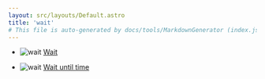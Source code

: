 ```yaml
---
layout: src/layouts/Default.astro
title: 'wait'
# This file is auto-generated by docs/tools/MarkdownGenerator (index.js)
---
```


<ul>

<li>

![wait](https://i.octopus.com/library/step-templates/wait.png) [Wait](/wait/wait/)

</li>
        
<li>

![wait](https://i.octopus.com/library/step-templates/wait.png) [Wait until time](/wait/wait-until-time/)

</li>
        
</ul>

